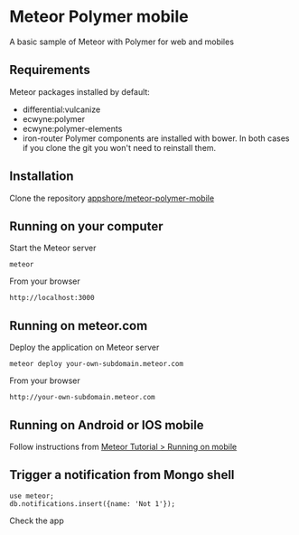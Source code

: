 # Meteor Polymer mobile
A basic sample of Meteor with Polymer for web and mobiles

## Requirements
Meteor packages installed by default: 
- differential:vulcanize
- ecwyne:polymer
- ecwyne:polymer-elements
- iron-router
Polymer components are installed with bower.
In both cases if you clone the git you won't need to reinstall them.

## Installation
Clone the repository [appshore/meteor-polymer-mobile](http://github.com/appshore/meteor-polymer-mobile)

## Running on your computer
Start the Meteor server
```
meteor
```
From your browser
```
http://localhost:3000
```

## Running on meteor.com
Deploy the application on Meteor server
```
meteor deploy your-own-subdomain.meteor.com
```
From your browser
```
http://your-own-subdomain.meteor.com
```

## Running on Android or IOS mobile
Follow instructions from [Meteor Tutorial > Running on mobile](https://www.meteor.com/try/7)

## Trigger a notification from Mongo shell
```
use meteor;
db.notifications.insert({name: 'Not 1'});
```
Check the app

